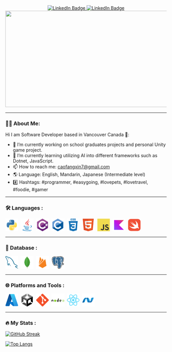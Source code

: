 <div id="badges" align="center">
  <a href="https://www.linkedin.com/in/caoneil/">
    <img src="https://img.shields.io/badge/LinkedIn-0077B5?style=for-the-badge&logo=linkedin&logoColor=white" alt="LinkedIn Badge"/>
  </a>
  <a href="https://play.unity.com/u/caofangxin7">
    <img src="https://img.shields.io/badge/Unity-100000?style=for-the-badge&logo=unity&logoColor=white" alt="LinkedIn Badge"/>
  </a>  
  <br>  
</div>

<div id="intro" align="center">
  <img src="https://media.giphy.com/media/dWesBcTLavkZuG35MI/giphy.gif" width="600" height="300"/>  
</div>

***

### 👨‍💻 About Me:

Hi I am Software Developer based in Vancouver Canada 🍁:

- 🔭 I’m currently working on school graduates projects and personal Unity game project.
- 🌱 I’m currently learning utilizing AI into different frameworks such as Dotnet, JavaScript.
- 📫 How to reach me: [caofangxin7@gmail.com](caofangxin7@gmail.com)
- 🌎 Language: English, Mandarin, Japanese (Intermediate level)
- #️⃣ Hashtags: #programmer, #easygoing, #lovepets, #lovetravel, #foodie, #gamer

---

### :hammer_and_wrench: Languages :
<div>
  <img src="https://github.com/devicons/devicon/blob/master/icons/python/python-original.svg" title="Python" alt="Python" width="40" height="40"/>&nbsp;
  <img src="https://github.com/devicons/devicon/blob/master/icons/java/java-original.svg" title="Java" alt="Java" width="40" height="40"/>&nbsp;
  <img src="https://github.com/devicons/devicon/blob/master/icons/csharp/csharp-original.svg" title="C Sharp" alt="C Sharp" width="40" height="40"/>&nbsp;
  <img src="https://github.com/devicons/devicon/blob/master/icons/c/c-original.svg" title="C" alt="C" width="40" height="40"/>&nbsp;
  <img src="https://github.com/devicons/devicon/blob/master/icons/css3/css3-plain-wordmark.svg"  title="CSS3" alt="CSS" width="40" height="40"/>&nbsp;
  <img src="https://github.com/devicons/devicon/blob/master/icons/html5/html5-original.svg" title="HTML5" alt="HTML" width="40" height="40"/>&nbsp;
  <img src="https://github.com/devicons/devicon/blob/master/icons/javascript/javascript-original.svg" title="JavaScript" alt="JavaScript" width="40" height="40"/>&nbsp;
  <img src="https://github.com/devicons/devicon/blob/master/icons/kotlin/kotlin-original.svg" title="Kotlin" alt="Kotlin" width="40" height="40"/>&nbsp;
  <img src="https://github.com/devicons/devicon/blob/master/icons/swift/swift-original.svg" title="Swift" alt="Swift" width="40" height="40"/>&nbsp;

</div>

---

### 💾 Database :
  <img src="https://github.com/devicons/devicon/blob/master/icons/mysql/mysql-original.svg" title="MySQL"  alt="MySQL" width="40" height="40"/>&nbsp;
  <img src="https://github.com/devicons/devicon/blob/master/icons/mongodb/mongodb-original.svg" title="Mongodb"  alt="Mongodb" width="40" height="40"/>&nbsp;
  <img src="https://github.com/devicons/devicon/blob/master/icons/firebase/firebase-plain.svg" title="Firebase" alt="Firebase" width="40" height="40"/>&nbsp;
  <img src="https://github.com/devicons/devicon/blob/master/icons/postgresql/postgresql-original.svg" title="Postgresql" alt="Postgresql" width="40" height="40"/>&nbsp;

---

### 🌐 Platforms and Tools :
  <img src="https://github.com/devicons/devicon/blob/master/icons/azure/azure-original.svg" title="Azure"  alt="Azure" width="40" height="40"/>&nbsp;
  <img src="https://github.com/devicons/devicon/blob/master/icons/unity/unity-original.svg" title="Unity"  alt="Unity" width="40" height="40"/>&nbsp;
  <img src="https://github.com/devicons/devicon/blob/master/icons/git/git-original.svg" title="Git" alt="Git" width="40" height="40"/>&nbsp;
  <img src="https://github.com/devicons/devicon/blob/master/icons/nodejs/nodejs-original-wordmark.svg" title="NodeJS" alt="NodeJS" width="40" height="40"/>&nbsp;
  <img src="https://github.com/devicons/devicon/blob/master/icons/react/react-original.svg" title="React" alt="React" width="40" height="40"/>&nbsp;
  <img src="https://github.com/devicons/devicon/blob/master/icons/dot-net/dot-net-original.svg" title="Dotnet" alt="Dotnet" width="40" height="40"/>&nbsp;

---

### :fire: My Stats :
[![GitHub Streak](https://github-readme-streak-stats.herokuapp.com?user=neilcao777)](https://git.io/streak-stats)

[![Top Langs](https://github-readme-stats.vercel.app/api/top-langs/?username=neilcao777&layout=compact&theme=vision-friendly-dark)](https://github.com/anuraghazra/github-readme-stats)
